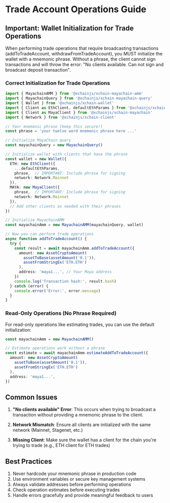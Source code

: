 # Trade Account Operations Guide

## Important: Wallet Initialization for Trade Operations

When performing trade operations that require broadcasting transactions (addToTradeAccount, withdrawFromTradeAccount), you MUST initialize the wallet with a mnemonic phrase. Without a phrase, the client cannot sign transactions and will throw the error: "No clients available. Can not sign and broadcast deposit transaction".

### Correct Initialization for Trade Operations

```typescript
import { MayachainAMM } from '@xchainjs/xchain-mayachain-amm'
import { MayachainQuery } from '@xchainjs/xchain-mayachain-query'
import { Wallet } from '@xchainjs/xchain-wallet'
import { Client as EthClient, defaultEthParams } from '@xchainjs/xchain-ethereum'
import { Client as MayaClient } from '@xchainjs/xchain-mayachain'
import { Network } from '@xchainjs/xchain-client'

// Your mnemonic phrase (keep this secure!)
const phrase = 'your twelve word mnemonic phrase here ...'

// Initialize MayaChain query
const mayachainQuery = new MayachainQuery()

// Initialize wallet with clients that have the phrase
const wallet = new Wallet({
  ETH: new EthClient({ 
    ...defaultEthParams, 
    phrase,  // IMPORTANT: Include phrase for signing
    network: Network.Mainnet 
  }),
  MAYA: new MayaClient({ 
    phrase,  // IMPORTANT: Include phrase for signing
    network: Network.Mainnet 
  }),
  // Add other clients as needed with their phrases
})

// Initialize MayachainAMM
const mayachainAmm = new MayachainAMM(mayachainQuery, wallet)

// Now you can perform trade operations
async function addToTradeAccount() {
  try {
    const result = await mayachainAmm.addToTradeAccount({
      amount: new AssetCryptoAmount(
        assetToBase(assetAmount('0.1')), 
        assetFromStringEx('ETH.ETH')
      ),
      address: 'maya1...', // Your Maya address
    })
    console.log('Transaction hash:', result.hash)
  } catch (error) {
    console.error('Error:', error.message)
  }
}
```

### Read-Only Operations (No Phrase Required)

For read-only operations like estimating trades, you can use the default initialization:

```typescript
const mayachainAmm = new MayachainAMM()

// Estimate operations work without a phrase
const estimate = await mayachainAmm.estimateAddToTradeAccount({
  amount: new AssetCryptoAmount(
    assetToBase(assetAmount('0.1')), 
    assetFromStringEx('ETH.ETH')
  ),
  address: 'maya1...',
})
```

## Common Issues

1. **"No clients available" Error**: This occurs when trying to broadcast a transaction without providing a mnemonic phrase to the client.

2. **Network Mismatch**: Ensure all clients are initialized with the same network (Mainnet, Stagenet, etc.)

3. **Missing Client**: Make sure the wallet has a client for the chain you're trying to trade (e.g., ETH client for ETH trades)

## Best Practices

1. Never hardcode your mnemonic phrase in production code
2. Use environment variables or secure key management systems
3. Always validate addresses before performing operations
4. Check operation estimates before executing trades
5. Handle errors gracefully and provide meaningful feedback to users